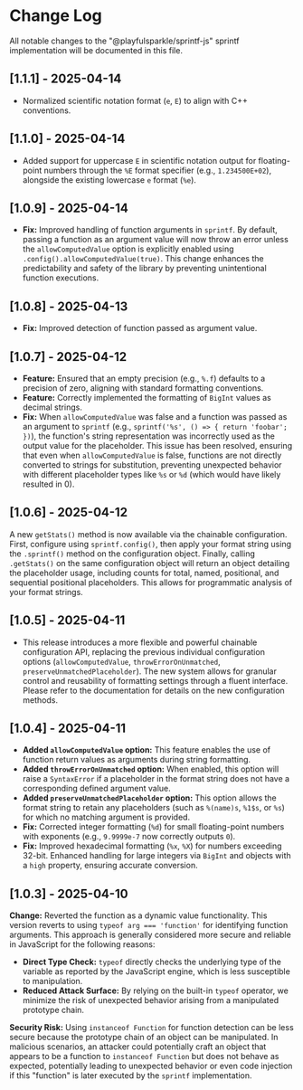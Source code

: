 # Change Log

All notable changes to the "@playfulsparkle/sprintf-js" sprintf implementation will be documented in this file.

## [1.1.1] - 2025-04-14

* Normalized scientific notation format (`e`, `E`) to align with C++ conventions.

## [1.1.0] - 2025-04-14

* Added support for uppercase `E` in scientific notation output for floating-point numbers through the `%E` format specifier (e.g., `1.234500E+02`), alongside the existing lowercase `e` format (`%e`).

## [1.0.9] - 2025-04-14

* **Fix:** Improved handling of function arguments in `sprintf`. By default, passing a function as an argument value will now throw an error unless the `allowComputedValue` option is explicitly enabled using `.config().allowComputedValue(true)`. This change enhances the predictability and safety of the library by preventing unintentional function executions.

## [1.0.8] - 2025-04-13

* **Fix:** Improved detection of function passed as argument value.

## [1.0.7] - 2025-04-12

* **Feature:** Ensured that an empty precision (e.g., `%.f`) defaults to a precision of zero, aligning with standard formatting conventions.
* **Feature:** Correctly implemented the formatting of `BigInt` values as decimal strings.
* **Fix:** When `allowComputedValue` was false and a function was passed as an argument to `sprintf` (e.g., `sprintf('%s', () => { return 'foobar'; })`), the function's string representation was incorrectly used as the output value for the placeholder. This issue has been resolved, ensuring that even when `allowComputedValue` is false, functions are not directly converted to strings for substitution, preventing unexpected behavior with different placeholder types like `%s` or `%d` (which would have likely resulted in 0).

## [1.0.6] - 2025-04-12

A new `getStats()` method is now available via the chainable configuration. First, configure using `sprintf.config()`, then apply your format string using the `.sprintf()` method on the configuration object. Finally, calling `.getStats()` on the same configuration object will return an object detailing the placeholder usage, including counts for total, named, positional, and sequential positional placeholders. This allows for programmatic analysis of your format strings.

## [1.0.5] - 2025-04-11

* This release introduces a more flexible and powerful chainable configuration API, replacing the previous individual configuration options (`allowComputedValue`, `throwErrorOnUnmatched`, `preserveUnmatchedPlaceholder`). The new system allows for granular control and reusability of formatting settings through a fluent interface. Please refer to the documentation for details on the new configuration methods.

## [1.0.4] - 2025-04-11

* **Added `allowComputedValue` option:** This feature enables the use of function return values as arguments during string formatting.
* **Added `throwErrorOnUnmatched` option:** When enabled, this option will raise a `SyntaxError` if a placeholder in the format string does not have a corresponding defined argument value.
* **Added `preserveUnmatchedPlaceholder` option:** This option allows the format string to retain any placeholders (such as `%(name)s`, `%1$s`, or `%s`) for which no matching argument is provided.
* **Fix:** Corrected integer formatting (`%d`) for small floating-point numbers with exponents (e.g., `9.9999e-7` now correctly outputs `0`).
* **Fix:** Improved hexadecimal formatting (`%x`, `%X`) for numbers exceeding 32-bit. Enhanced handling for large integers via `BigInt` and objects with a `high` property, ensuring accurate conversion.

## [1.0.3] - 2025-04-10

**Change:** Reverted the function as a dynamic value functionality. This version reverts to using `typeof arg === 'function'` for identifying function arguments. This approach is generally considered more secure and reliable in JavaScript for the following reasons:

* **Direct Type Check:** `typeof` directly checks the underlying type of the variable as reported by the JavaScript engine, which is less susceptible to manipulation.
* **Reduced Attack Surface:** By relying on the built-in `typeof` operator, we minimize the risk of unexpected behavior arising from a manipulated prototype chain.

**Security Risk:** Using `instanceof Function` for function detection can be less secure because the prototype chain of an object can be manipulated. In malicious scenarios, an attacker could potentially craft an object that appears to be a function to `instanceof Function` but does not behave as expected, potentially leading to unexpected behavior or even code injection if this "function" is later executed by the `sprintf` implementation.

